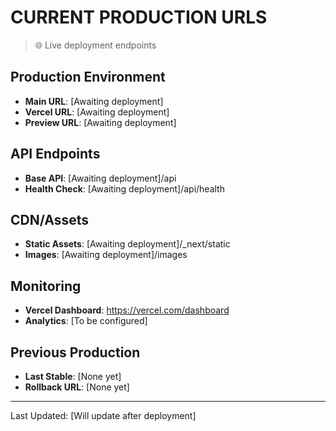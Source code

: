 # CURRENT PRODUCTION URLS
> 🌐 Live deployment endpoints

## Production Environment
- **Main URL**: [Awaiting deployment]
- **Vercel URL**: [Awaiting deployment]
- **Preview URL**: [Awaiting deployment]

## API Endpoints
- **Base API**: [Awaiting deployment]/api
- **Health Check**: [Awaiting deployment]/api/health

## CDN/Assets
- **Static Assets**: [Awaiting deployment]/_next/static
- **Images**: [Awaiting deployment]/images

## Monitoring
- **Vercel Dashboard**: https://vercel.com/dashboard
- **Analytics**: [To be configured]

## Previous Production
- **Last Stable**: [None yet]
- **Rollback URL**: [None yet]

---

Last Updated: [Will update after deployment]